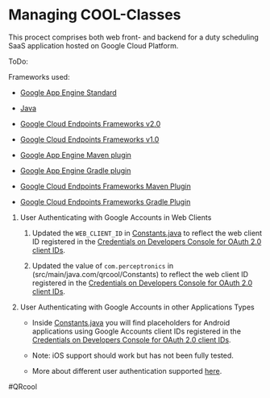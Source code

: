 # Managing COOL-Classes

This procect comprises both web front- and backend for a duty scheduling SaaS application hosted on Google Cloud Platform.

ToDo: 

Frameworks used:

- [Google App Engine Standard][1]

- [Java][2]

- [Google Cloud Endpoints Frameworks v2.0][8]
- [Google Cloud Endpoints Frameworks v1.0][3]

- [Google App Engine Maven plugin][14]
- [Google App Engine Gradle plugin][15]

- [Google Cloud Endpoints Frameworks Maven Plugin][10]
- [Google Cloud Endpoints Frameworks Gradle Plugin][11]

1. User Authenticating with Google Accounts in Web Clients

    1. Updated the `WEB_CLIENT_ID` in [Constants.java](src/main/webapp/js/app.js)
      to reflect the web client ID registered in the
      [Credentials on Developers Console for OAuth 2.0 client IDs][6].

    1. Updated the value of `com.perceptronics` in
       (src/main/java.com/qrcool/Constants) to reflect the web client ID registered in the
       [Credentials on Developers Console for OAuth 2.0 client IDs][6].

1. User Authenticating with Google Accounts in other Applications
   Types

    - Inside [Constants.java](src/main/java/com/qrcool/Constants.java)
      you will find placeholders for Android applications using Google Accounts
      client IDs registered in the
      [Credentials on Developers Console for OAuth 2.0 client IDs][6].

    - Note: iOS support should work but has not been fully tested.

    - More about different user authentication supported [here][12].


[1]: https://cloud.google.com/appengine/docs/java/
[2]: http://java.com/en/
[3]: https://cloud.google.com/endpoints/docs/frameworks/legacy/v1/java
[4]: https://cloud.google.com/appengine/docs/java/tools/maven
[5]: http://localhost:8080/
[6]: https://console.developers.google.com/project/_/apiui/credential
[7]: https://cloud.google.com/endpoints/docs/frameworks/legacy/v1/java/migrating
[8]: https://cloud.google.com/endpoints/docs/frameworks/java/about-cloud-endpoints-frameworks
[9]: https://cloud.google.com/endpoints/docs/frameworks/java/quickstart-frameworks-java
[10]: https://github.com/GoogleCloudPlatform/endpoints-framework-maven-plugin
[11]: https://github.com/GoogleCloudPlatform/endpoints-framework-gradle-plugin
[12]: https://cloud.google.com/endpoints/docs/authenticating-users-frameworks
[13]: http://localhost:8080/_ah/api/explorer
[14]: https://github.com/GoogleCloudPlatform/app-maven-plugin
[15]: https://github.com/GoogleCloudPlatform/app-gradle-plugin

#QRcool
